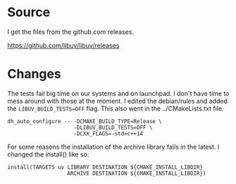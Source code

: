 
# Source

I get the files from the github.com releases.

https://github.com/libuv/libuv/releases

# Changes

The tests fail big time on our systems and on launchpad. I don't have time
to mess around with those at the moment. I edited the debian/rules and
added the `LIBUV_BUILD_TESTS=OFF` flag. This also went in the ../CMakeLists.txt
file.

    dh_auto_configure -- -DCMAKE_BUILD_TYPE=Release \
                         -DLIBUV_BUILD_TESTS=OFF \
                         -DCXX_FLAGS=-std=c++14

For some reasons the installation of the archive library fails in the
latest. I changed the install() like so:

    install(TARGETS uv LIBRARY DESTINATION ${CMAKE_INSTALL_LIBDIR}
                       ARCHIVE DESTINATION ${CMAKE_INSTALL_LIBDIR})

